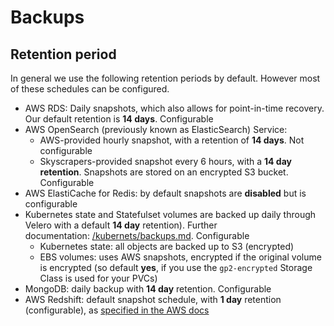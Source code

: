 # Backups

## Retention period

In general we use the following retention periods by default. However most of these schedules can be configured.

- AWS RDS: Daily snapshots, which also allows for point-in-time recovery. Our default retention is **14 days**. Configurable
- AWS OpenSearch (previously known as ElasticSearch) Service:
  - AWS-provided hourly snapshot, with a retention of **14 days**. Not configurable
  - Skyscrapers-provided snapshot every 6 hours, with a **14 day retention**. Snapshots are stored on an encrypted S3 bucket. Configurable
- AWS ElastiCache for Redis: by default snapshots are **disabled** but is configurable
- Kubernetes state and Statefulset volumes are backed up daily through Velero with a default **14 day** retention). Further documentation: [/kubernets/backups.md](/kubernetes/backups.md). Configurable
  - Kubernetes state: all objects are backed up to S3 (encrypted)
  - EBS volumes: uses AWS snapshots, encrypted if the original volume is encrypted (so default **yes**, if you use the `gp2-encrypted` Storage Class is used for your PVCs)
- MongoDB: daily backup with **14 day** retention. Configurable
- AWS Redshift: default snapshot schedule, with **1 day** retention (configurable), as [specified in the AWS docs](https://docs.aws.amazon.com/redshift/latest/mgmt/working-with-snapshots.html#about-automated-snapshots)
